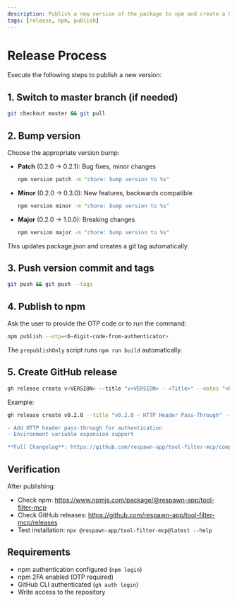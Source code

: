 ```yaml
---
description: Publish a new version of the package to npm and create a GitHub release
tags: [release, npm, publish]
---
```


# Release Process

Execute the following steps to publish a new version:

## 1. Switch to master branch (if needed)

```bash
git checkout master && git pull
```

## 2. Bump version

Choose the appropriate version bump:

- **Patch** (0.2.0 → 0.2.1): Bug fixes, minor changes
  ```bash
  npm version patch -m "chore: bump version to %s"
  ```

- **Minor** (0.2.0 → 0.3.0): New features, backwards compatible
  ```bash
  npm version minor -m "chore: bump version to %s"
  ```

- **Major** (0.2.0 → 1.0.0): Breaking changes
  ```bash
  npm version major -m "chore: bump version to %s"
  ```

This updates package.json and creates a git tag automatically.

## 3. Push version commit and tags

```bash
git push && git push --tags
```

## 4. Publish to npm

Ask the user to provide the OTP code or to run the command:

```bash
npm publish --otp=<6-digit-code-from-authenticator>
```

The `prepublishOnly` script runs `npm run build` automatically.

## 5. Create GitHub release

```bash
gh release create v<VERSION> --title "v<VERSION> - <Title>" --notes "<Release notes>"
```

Example:
```bash
gh release create v0.2.0 --title "v0.2.0 - HTTP Header Pass-Through" --notes "## Features

- Add HTTP header pass-through for authentication
- Environment variable expansion support

**Full Changelog**: https://github.com/respawn-app/tool-filter-mcp/compare/v0.1.0...v0.2.0"
```

## Verification

After publishing:

- Check npm: https://www.npmjs.com/package/@respawn-app/tool-filter-mcp
- Check GitHub releases: https://github.com/respawn-app/tool-filter-mcp/releases
- Test installation: `npx @respawn-app/tool-filter-mcp@latest --help`

## Requirements

- npm authentication configured (`npm login`)
- npm 2FA enabled (OTP required)
- GitHub CLI authenticated (`gh auth login`)
- Write access to the repository
